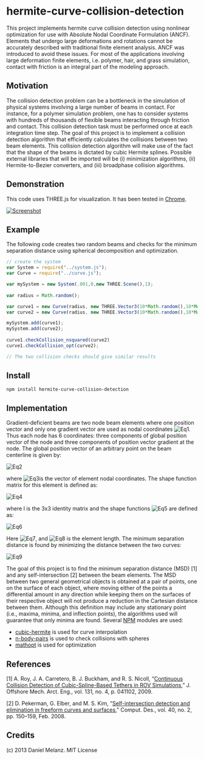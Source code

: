 hermite-curve-collision-detection
=================================

This project implements hermite curve collision detection using nonlinear optimization for use with Absolute Nodal Coordinate Formulation (ANCF). Elements that undergo large deformations and rotations cannot be accurately described with traditional finite element analysis. ANCF was introduced to avoid these issues. For most of the applications involving large deformation finite elements, i.e. polymer, hair, and grass simulation, contact with friction is an integral part of the modeling approach.

## Motivation
The collision detection problem can be a bottleneck in the simulation of physical systems involving a large number of beams in contact. For instance, for a polymer simulation problem, one has to consider systems with hundreds of thousands of flexible beams interacting through friction and contact. This collision detection task must be performed once at each integration time step. The goal of this project is to implement a collision detection algorithm that efficiently calculates the collisions between two beam elements. This collision detection algorithm will make use of the fact that the shape of the beams is dictated by cubic Hermite splines. Possible external libraries that will be imported will be (i) minimization algorithms, (ii) Hermite-to-Bezier converters, and (iii) broadphase collision algorithms.

## Demonstration

This code uses THREE.js for visualization. It has been tested in [Chrome](https://www.google.com/intl/en/chrome/browser/).

[![Screenshot](https://f.cloud.github.com/assets/5438923/1786261/d4294c08-68f1-11e3-8ade-5cb3c1858c09.png)](http://htmlpreview.github.io/?https://github.com/melanz/hermite-curve-collision-detection/blob/master/visualizer/index.html)

## Example
The following code creates two random beams and checks for the minimum separation distance using spherical decomposition and optimization.

```javascript
// create the system
var System = require("../system.js");
var Curve = require("../curve.js");

var mySystem = new System(.001,0,new THREE.Scene(),1);
        
var radius = Math.random();

var curve1 = new Curve(radius, new THREE.Vector3(10*Math.random(),10*Math.random(),10*Math.random()), new THREE.Vector3(Math.random(),Math.random(),Math.random()) , new THREE.Vector3(10*Math.random(),10*Math.random(),10*Math.random()) , new THREE.Vector3(Math.random(),Math.random(),Math.random()), radius*.2);
var curve2 = new Curve(radius, new THREE.Vector3(10*Math.random(),10*Math.random(),10*Math.random()), new THREE.Vector3(Math.random(),Math.random(),Math.random()) , new THREE.Vector3(10*Math.random(),10*Math.random(),10*Math.random()) , new THREE.Vector3(Math.random(),Math.random(),Math.random()), radius*.2);

mySystem.add(curve1);
mySystem.add(curve2);
        
curve1.checkCollision_nsquared(curve2)
curve1.checkCollision_opt(curve2);

// The two collision checks should give similar results
```

## Install

    npm install hermite-curve-collision-detection
    
## Implementation
Gradient-deficient beams are two node beam elements where one position vector and only one gradient vector are used as nodal coordinates ![Eq1](http://www.sciweavers.org/upload/Tex2Img_1387515217/render.png). Thus each node has 6 coordinates: three components of global position vector of the node and three components of position vector gradient at the node. The global position vector of an arbitrary point on the beam centerline is given by:

![Eq2](http://www.sciweavers.org/upload/Tex2Img_1387516901/render.png)

where ![Eq3](http://www.sciweavers.org/upload/Tex2Img_1387516660/render.png)is the vector of element nodal coordinates. The shape function matrix for this element is defined as:

![Eq4](http://www.sciweavers.org/upload/Tex2Img_1387516744/render.png)

where I is the 3x3 identity matrix and the shape functions  ![Eq5](http://www.sciweavers.org/upload/Tex2Img_1387517018/render.png) are defined as:

![Eq6](http://www.sciweavers.org/upload/Tex2Img_1387517092/render.png)

Here ![Eq7](http://www.sciweavers.org/upload/Tex2Img_1387517262/render.png), and ![Eq8](http://www.sciweavers.org/upload/Tex2Img_1387517299/render.png) is the element length. The minimum separation distance is found by minimizing the distance between the two curves:

![Eq9](http://www.sciweavers.org/upload/Tex2Img_1387519989/render.png)

The goal of this project is to find the minimum separation distance (MSD) [1] and any self-intersection [2] between the beam elements. The MSD between two general geometrical objects is obtained at a pair of points, one on the surface of each object, where moving either of the points a differential amount in any direction while keeping them on the surfaces of their respective object will not produce a reduction in the Cartesian distance between them. Although this definition may include any stationary point (i.e., maxima, minima, and inflection points), the algorithms used will guarantee that only minima are found. Several [NPM](https://npmjs.org/) modules are used:
- [cubic-hermite](https://npmjs.org/package/cubic-hermite) is used for curve interpolation
- [n-body-pairs](https://npmjs.org/package/n-body-pairs) is used to check collisions with spheres
- [mathopt](https://npmjs.org/package/mathopt) is used for optimization
    
## References
[1]	A. Roy, J. A. Carretero, B. J. Buckham, and R. S. Nicoll, “[Continuous Collision Detection of Cubic-Spline-Based Tethers in ROV Simulations](http://offshoremechanics.asmedigitalcollection.asme.org/article.aspx?articleid=1472687),” J. Offshore Mech. Arct. Eng., vol. 131, no. 4, p. 041102, 2009.

[2]	D. Pekerman, G. Elber, and M. S. Kim, “[Self-intersection detection and elimination in freeform curves and surfaces](http://www.sciencedirect.com/science/article/pii/S0010448507002357),” Comput. Des., vol. 40, no. 2, pp. 150–159, Feb. 2008. 

## Credits
(c) 2013 Daniel Melanz. MIT License

